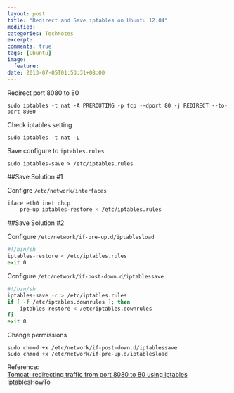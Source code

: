 ```yaml
---
layout: post
title: "Redirect and Save iptables on Ubuntu 12.04"
modified:
categories: TechNotes
excerpt:  
comments: true
tags: [Ubuntu]
image:
  feature:
date: 2013-07-05T01:53:31+08:00
---
```


Redirect port 8080 to 80  

    sudo iptables -t nat -A PREROUTING -p tcp --dport 80 -j REDIRECT --to-port 8080  

Check iptables setting  

    sudo iptables -t nat -L  

Save configure to `iptables.rules`  

    sudo iptables-save > /etc/iptables.rules  

##Save Solution #1  

Configre `/etc/network/interfaces`  

```bash
iface eth0 inet dhcp  
    pre-up iptables-restore < /etc/iptables.rules  
```

##Save Solution #2  

Configure `/etc/network/if-pre-up.d/iptablesload`  

```bash
#!/bin/sh
iptables-restore < /etc/iptables.rules
exit 0
```  

Configure `/etc/network/if-post-down.d/iptablessave`  

```bash
#!/bin/sh
iptables-save -c > /etc/iptables.rules
if [ -f /etc/iptables.downrules ]; then
    iptables-restore < /etc/iptables.downrules
fi
exit 0
``` 

Change permissions  

    sudo chmod +x /etc/network/if-post-down.d/iptablessave  
    sudo chmod +x /etc/network/if-pre-up.d/iptablesload  


Reference:  
[Tomcat: redirecting traffic from port 8080 to 80 using iptables](http://glassonionblog.wordpress.com/2011/04/08/tomcat-redirecting-traffic-from-port-8080-to-80-using-iptables/)  
[IptablesHowTo](https://help.ubuntu.com/community/IptablesHowTo)  

